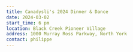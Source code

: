 ```yaml
---
title: Canadysli's 2024 Dinner & Dance
date: 2024-03-02
start_time: 6 pm
location: Black Creek Pioneer Village
address: 1000 Murray Ross Parkway, North York
contact: philippe
---
```

